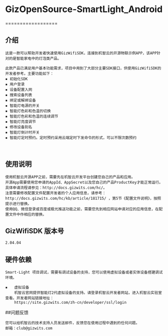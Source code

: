 # GizOpenSource-SmartLight_Android
==================

## 介绍
    
    这是一款可以帮助开发者快速使用GizWifiSDK，连接到机智云的开源物联示例APP，该APP针对的是智能家电中的灯泡类产品。
    
    此款产品已满足用户基本功能需求，项目中用到了大部分主要SDK接口，供使用GizWifiSDK的开发者参考。主要功能如下：
    ▪ 初始化SDK
    ▪ 用户登录
    ▪ 设备配置入网
    ▪ 搜索设备列表
    ▪ 绑定或解绑设备
    ▪ 智能灯电源的开关
    ▪ 智能灯色彩和色温的切换
    ▪ 智能灯色彩和色温的连续调节
    ▪ 智能灯亮度调节
    ▪ 修改设备别名
    ▪ 智能灯倒计时开关
    ▪ 智能灯定时预约。定时预约采用云端定时下发命令的形式，可以不限次数预约
    
## 使用说明

    使用机智云开源APP之前，需要先在机智云开发平台创建您自己的产品和应用。
    开源App需要使用您申请的AppId、AppSecret以及您自己的产品ProductKey才能正常运行。
    具体申请流程请参见：http://docs.gizwits.com/hc/。  
    注意需要修改配置文件配置开发者的个人应用信息，请参考：http://docs.gizwits.com/hc/kb/article/181715/ ，第5节《配置文件说明》，按照提示进行替换。
    使用QQ、微信登录或百度或极光推送功能之前，需要您先到相应网站申请对应的应用信息，在配置文件中作相应的替换。

## GizWifiSDK 版本号

    2.04.04

## 硬件依赖

    Smart-Light 项目调试，需要有调试设备的支持，您可以使用虚拟设备或者实体设备搭建调试环境。

	▪	虚拟设备
        机智云官网提供智能灯2代虚拟设备的支持。请登录机智云开发者网站，进入机智云实验室查看。开发者网站链接地址：
        https://site.gizwits.com/zh-cn/developer/ssl/login
        


##问题反馈

    您可以给机智云的技术支持人员发送邮件，反馈您在使用过程中遇到的任何问题。
    邮箱：club@gizwits.com


